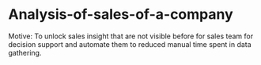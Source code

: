 # Analysis-of-sales-of-a-company

Motive: To unlock sales insight that are not visible before for sales team for decision support and automate them to reduced manual time spent in data gathering.

